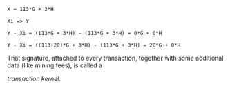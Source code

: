 ```
X = 113*G + 3*H
```

```
Xi => Y
```

```
Y - Xi = (113*G + 3*H) - (113*G + 3*H) = 0*G + 0*H
```

```
Y - Xi = ((113+28)*G + 3*H) - (113*G + 3*H) = 28*G + 0*H
```

That signature, attached to every transaction, together with some additional data \(like mining fees\), is called a

_transaction kernel_.

